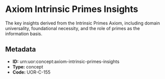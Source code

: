 # Axiom Intrinsic Primes Insights

The key insights derived from the Intrinsic Primes Axiom, including domain universality, foundational necessity, and the role of primes as the information basis.

## Metadata

- **ID:** urn:uor:concept:axiom-intrinsic-primes-insights
- **Type:** concept
- **Code:** UOR-C-155
